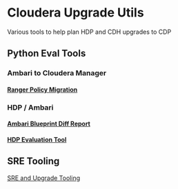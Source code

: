 # Cloudera Upgrade Utils

Various tools to help plan HDP and CDH upgrades to CDP

## Python Eval Tools

### Ambari to Cloudera Manager
#### [Ranger Policy Migration](./am-to-cm-transition/README.md#ranger-policy-migration)

### HDP / Ambari
#### [Ambari Blueprint Diff Report](./eval_tools/README_ambari_cfg_diff.md)

#### [HDP Evaluation Tool](./eval_tools/README_hdp_eval.md)

## SRE Tooling

[SRE and Upgrade Tooling](hive-sre/README.md)